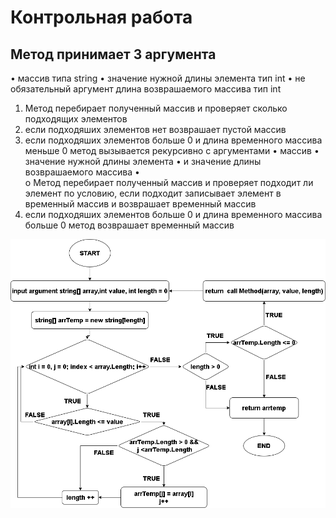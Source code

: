 # Контрольная работа
## Метод принимает 3 аргумента
•	массив типа string
•	значение нужной длины элемента тип int
•	не обязательный аргумент длина возврашаемого массива тип int
1.	Метод перебирает полученный массив и проверяет сколько подходящих элементов
2.	если подходяших элементов нет возврашает пустой массив
3.	если подходяших элементов больше 0 и длина временного массива меньше 0 метод вызывается рекурсивно с аргументами
•	массив
•	значение нужной длины элемента
•	и значение длины возврашаемого массива
•	
o	Метод перебирает полученный массив и проверяет подходит ли элемент по условию, если подходит записывает элемент в временный массив и возврашает временный массив
4.	если подходяших элементов больше 0 и длина временного массива больше 0 метод возврашает временный массив

![Блок-схема](Блок-схема.png)